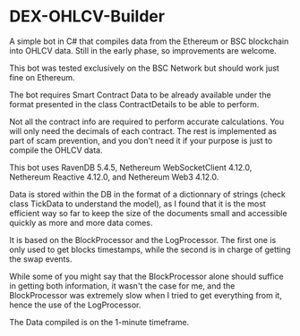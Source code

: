 # DEX-OHLCV-Builder
A simple bot in C# that compiles data from the Ethereum or BSC blockchain into OHLCV data. Still in the early phase, so improvements are welcome.

This bot was tested exclusively on the BSC Network but should work just fine on Ethereum.

The bot requires Smart Contract Data to be already available under the format presented in the class ContractDetails to be able to perform. 

Not all the contract info are required to perform accurate calculations. You will only need the decimals of each contract. The rest is implemented as part of scam prevention, and you don't need it if your purpose is just to compile the OHLCV data.

This bot uses RavenDB 5.4.5, Nethereum WebSocketClient 4.12.0, Nethereum Reactive 4.12.0, and Nethereum Web3 4.12.0.

Data is stored within the DB in the format of a dictionnary of strings (check class TickData to understand the model), as I found that it is the most efficient way so far to keep the size of the documents small and accessible quickly as more and more data comes.

It is based on the BlockProcessor and the LogProcessor. The first one is only used to get blocks timestamps, while the second is in charge of getting the swap events.

While some of you might say that the BlockProcessor alone should suffice in getting both information, it wasn't the case for me, and the BlockProcessor was extremely slow when I tried to get everything from it, hence the use of the LogProcessor.

The Data compiled is on the 1-minute timeframe.
